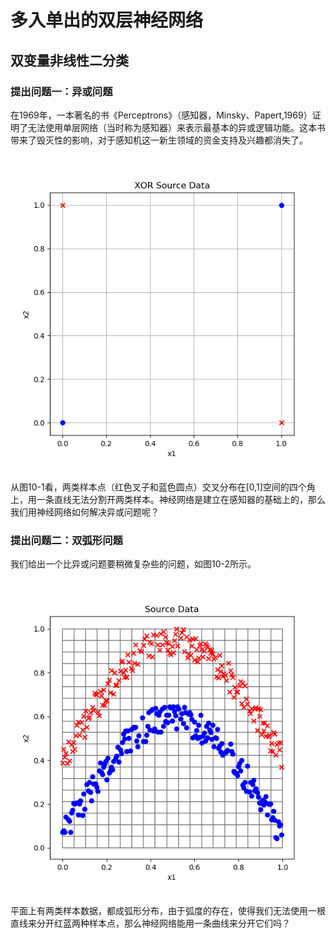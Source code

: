 # 多入单出的双层神经网络

## 双变量非线性二分类

### 提出问题一：异或问题

在1969年，一本著名的书《Perceptrons》（感知器，Minsky、Papert,1969）证明了无法使用单层网络（当时称为感知器）来表示最基本的异或逻辑功能。这本书带来了毁灭性的影响，对于感知机这一新生领域的资金支持及兴趣都消失了。

![&#x56FE;10-1 &#x5F02;&#x6216;&#x95EE;&#x9898;&#x7684;&#x6837;&#x672C;&#x6570;&#x636E;](../.gitbook/assets/image%20%28230%29.png)

从图10-1看，两类样本点（红色叉子和蓝色圆点）交叉分布在\[0,1\]空间的四个角上，用一条直线无法分割开两类样本。神经网络是建立在感知器的基础上的，那么我们用神经网络如何解决异或问题呢？

### 提出问题二：双弧形问题

我们给出一个比异或问题要稍微复杂些的问题，如图10-2所示。

![&#x56FE;10-2 &#x5448;&#x5F27;&#x7EBF;&#x5206;&#x5E03;&#x7684;&#x4E24;&#x7C7B;&#x6837;&#x672C;&#x6570;&#x636E;](../.gitbook/assets/image%20%28233%29.png)

平面上有两类样本数据，都成弧形分布，由于弧度的存在，使得我们无法使用一根直线来分开红蓝两种样本点，那么神经网络能用一条曲线来分开它们吗？

